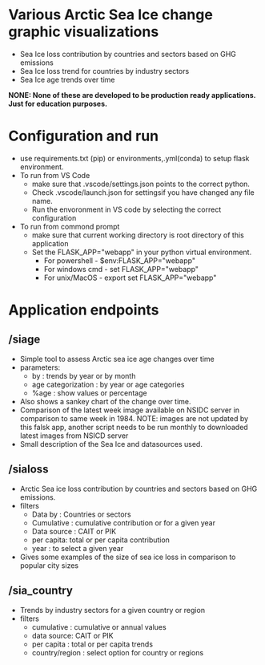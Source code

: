 # Various Arctic Sea Ice change graphic visualizations

- Sea Ice loss contribution by countries and sectors based on GHG emissions
- Sea Ice loss trend for countries by industry sectors
- Sea Ice age trends over time

**NONE: None of these are developed to be production ready applications. Just for education purposes.**

# Configuration and run
- use requirements.txt (pip) or environments,.yml(conda) to setup flask environment.
- To run from VS Code 
  - make sure that .vscode/settings.json points to the correct python.
  - Check .vscode/launch.json for settingsif you have changed any file name.
  - Run the envoronment in VS code by selecting the correct configuration
- To run from commond prompt
  - make sure that current working directory is root directory of this application
  - Set the FLASK_APP="webapp" in your python virtual environment.
    - For powershell - $env:FLASK_APP="webapp"
    - For windows cmd - set FLASK_APP="webapp"
    - For unix/MacOS - export set FLASK_APP="webapp" 

# Application endpoints

## /siage
- Simple tool to assess Arctic sea ice age changes over time
- parameters:
    - by : trends by year or by month
    - age categorization : by year or age categories
    - %age : show values or percentage
- Also shows a sankey chart of the change over time.
- Comparison of the latest week image available on NSIDC server in comparison to same week in 1984. NOTE: images are not updated by this falsk app, another script needs to be run monthly to downloaded latest images from NSICD server
- Small description of the Sea Ice and datasources used.

## /sialoss
- Arctic Sea ice loss contribution by countries and sectors based on GHG emissions.
- filters
  - Data by : Countries or sectors
  - Cumulative : cumulative contribution or for a given year
  - Data source : CAIT or PIK
  - per capita: total or per capita contribution
  - year : to select a given year 
- Gives some examples of the size of sea ice loss in comparison to popular city sizes

## /sia_country
- Trends by industry sectors for a given country or region
- filters
  - cumulative : cumulative or annual values
  - data source: CAIT or PIK
  - per capita : total or per capita trends
  - country/region : select option for country or regions